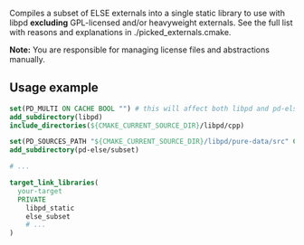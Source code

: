 Compiles a subset of ELSE externals into a single static library to use with libpd
**excluding** GPL-licensed and/or heavyweight externals. See the full list with reasons and explanations in ./picked_externals.cmake.

**Note:** You are responsible for managing license files and abstractions manually.

## Usage example

```cmake
set(PD_MULTI ON CACHE BOOL "") # this will affect both libpd and pd-else/subset
add_subdirectory(libpd)
include_directories(${CMAKE_CURRENT_SOURCE_DIR}/libpd/cpp)

set(PD_SOURCES_PATH "${CMAKE_CURRENT_SOURCE_DIR}/libpd/pure-data/src" CACHE STRING "")
add_subdirectory(pd-else/subset)

# ...

target_link_libraries(
  your-target
  PRIVATE
    libpd_static
    else_subset
    # ...
)
```
